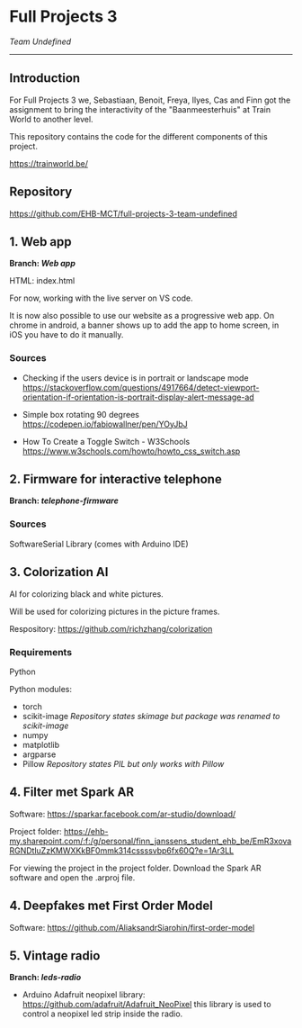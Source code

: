 # Full Projects 3

_Team Undefined_

---

## Introduction

For Full Projects 3 we, Sebastiaan, Benoit, Freya, Ilyes, Cas and Finn got the assignment to bring the interactivity of the "Baanmeesterhuis" at Train World to another level.

This repository contains the code for the different components of this project.

https://trainworld.be/

## Repository

https://github.com/EHB-MCT/full-projects-3-team-undefined

## 1. Web app

**Branch: _Web app_**

HTML: index.html

For now, working with the live server on VS code.

It is now also possible to use our website as a progressive web app. On chrome in android,
a banner shows up to add the app to home screen, in iOS you have to do it manually.

### Sources

- Checking if the users device is in portrait or landscape mode https://stackoverflow.com/questions/4917664/detect-viewport-orientation-if-orientation-is-portrait-display-alert-message-ad

- Simple box rotating 90 degrees
  https://codepen.io/fabiowallner/pen/YOyJbJ

- How To Create a Toggle Switch - W3Schools https://www.w3schools.com/howto/howto_css_switch.asp

## 2. Firmware for interactive telephone

**Branch: _telephone-firmware_**

### Sources

SoftwareSerial Library (comes with Arduino IDE)

## 3. Colorization AI

AI for colorizing black and white pictures.

Will be used for colorizing pictures in the picture frames.

Respository: https://github.com/richzhang/colorization

### Requirements

Python

Python modules:

- torch
- scikit-image _Repository states skimage but package was renamed to scikit-image_
- numpy
- matplotlib
- argparse
- Pillow _Repository states PIL but only works with Pillow_


## 4. Filter met Spark AR

Software: https://sparkar.facebook.com/ar-studio/download/

Project folder: https://ehb-my.sharepoint.com/:f:/g/personal/finn_janssens_student_ehb_be/EmR3xovaRGNDtluZzKMWXKkBF0mmk314cssssvbp6fx60Q?e=1Ar3LL

For viewing the project in the project folder. Download the Spark AR software and open the .arproj file.

## 4. Deepfakes met First Order Model

Software: https://github.com/AliaksandrSiarohin/first-order-model

## 5. Vintage radio

**Branch: _leds-radio_**

- Arduino Adafruit neopixel library: https://github.com/adafruit/Adafruit_NeoPixel this library is used to control a neopixel led strip inside the radio.
